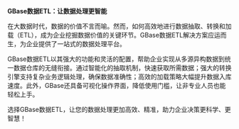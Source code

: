 **GBase数据ETL：让数据处理更智能**

在大数据时代，数据的价值不言而喻。然而，如何高效地进行数据抽取、转换和加载（ETL），成为企业挖掘数据价值的关键环节。GBase数据ETL解决方案应运而生，为企业提供了一站式的数据处理平台。

GBase数据ETL以其强大的功能和灵活的配置，帮助企业实现从多源异构数据到统一数据仓库的无缝衔接。通过智能化的抽取机制，快速获取所需数据；强大的转换引擎支持复杂业务逻辑处理，确保数据准确性；高效的加载策略大幅提升数据入库速度。此外，GBase还具备可视化操作界面，降低使用门槛，让非专业人员也能轻松上手。

选择GBase数据ETL，让您的数据处理更加高效、精准，助力企业决策更科学、更智慧！